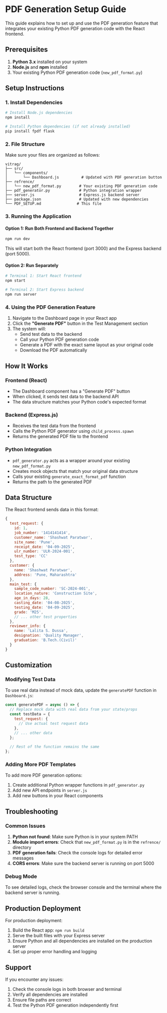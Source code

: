 # PDF Generation Setup Guide

This guide explains how to set up and use the PDF generation feature that integrates your existing Python PDF generation code with the React frontend.

## Prerequisites

1. **Python 3.x** installed on your system
2. **Node.js** and **npm** installed
3. Your existing Python PDF generation code (`new_pdf_format.py`)

## Setup Instructions

### 1. Install Dependencies

```bash
# Install Node.js dependencies
npm install

# Install Python dependencies (if not already installed)
pip install fpdf flask
```

### 2. File Structure

Make sure your files are organized as follows:

```
vitrag/
├── src/
│   └── components/
│       └── Dashboard.js          # Updated with PDF generation button
├── refrence/
│   └── new_pdf_format.py        # Your existing PDF generation code
├── pdf_generator.py             # Python integration wrapper
├── server.js                    # Express.js backend server
├── package.json                 # Updated with new dependencies
└── PDF_SETUP.md                # This file
```

### 3. Running the Application

#### Option 1: Run Both Frontend and Backend Together
```bash
npm run dev
```
This will start both the React frontend (port 3000) and the Express backend (port 5000).

#### Option 2: Run Separately
```bash
# Terminal 1: Start React frontend
npm start

# Terminal 2: Start Express backend
npm run server
```

### 4. Using the PDF Generation Feature

1. Navigate to the Dashboard page in your React app
2. Click the **"Generate PDF"** button in the Test Management section
3. The system will:
   - Send test data to the backend
   - Call your Python PDF generation code
   - Generate a PDF with the exact same layout as your original code
   - Download the PDF automatically

## How It Works

### Frontend (React)
- The Dashboard component has a "Generate PDF" button
- When clicked, it sends test data to the backend API
- The data structure matches your Python code's expected format

### Backend (Express.js)
- Receives the test data from the frontend
- Calls the Python PDF generator using `child_process.spawn`
- Returns the generated PDF file to the frontend

### Python Integration
- `pdf_generator.py` acts as a wrapper around your existing `new_pdf_format.py`
- Creates mock objects that match your original data structure
- Calls your existing `generate_exact_format_pdf` function
- Returns the path to the generated PDF

## Data Structure

The React frontend sends data in this format:

```javascript
{
  test_request: {
    id: 1,
    job_number: '1414141414',
    customer_name: 'Shashwat Paratwar',
    site_name: 'Pune',
    receipt_date: '04-09-2025',
    ulr_number: 'ULR-2024-001',
    test_type: 'CC'
  },
  customer: {
    name: 'Shashwat Paratwar',
    address: 'Pune, Maharashtra'
  },
  main_test: {
    sample_code_number: 'SC-2024-001',
    location_nature: 'Construction Site',
    age_in_days: 28,
    casting_date: '04-08-2025',
    testing_date: '04-09-2025',
    grade: 'M25',
    // ... other test properties
  },
  reviewer_info: {
    name: 'Lalita S. Dussa',
    designation: 'Quality Manager',
    graduation: 'B.Tech.(Civil)'
  }
}
```

## Customization

### Modifying Test Data
To use real data instead of mock data, update the `generatePDF` function in `Dashboard.js`:

```javascript
const generatePDF = async () => {
  // Replace mock data with real data from your state/props
  const testData = {
    test_request: {
      // Use actual test request data
    },
    // ... other data
  };
  
  // Rest of the function remains the same
};
```

### Adding More PDF Templates
To add more PDF generation options:

1. Create additional Python wrapper functions in `pdf_generator.py`
2. Add new API endpoints in `server.js`
3. Add new buttons in your React components

## Troubleshooting

### Common Issues

1. **Python not found**: Make sure Python is in your system PATH
2. **Module import errors**: Check that `new_pdf_format.py` is in the `refrence/` directory
3. **PDF generation fails**: Check the console logs for detailed error messages
4. **CORS errors**: Make sure the backend server is running on port 5000

### Debug Mode

To see detailed logs, check the browser console and the terminal where the backend server is running.

## Production Deployment

For production deployment:

1. Build the React app: `npm run build`
2. Serve the built files with your Express server
3. Ensure Python and all dependencies are installed on the production server
4. Set up proper error handling and logging

## Support

If you encounter any issues:

1. Check the console logs in both browser and terminal
2. Verify all dependencies are installed
3. Ensure file paths are correct
4. Test the Python PDF generation independently first
